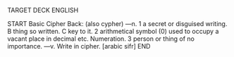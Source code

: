 TARGET DECK
ENGLISH

START
Basic
Cipher
Back: (also cypher) —n. 1 a secret or disguised writing. B thing so written. C key to it. 2 arithmetical symbol (0) used to occupy a vacant place in decimal etc. Numeration. 3 person or thing of no importance. —v. Write in cipher. [arabic sifr]
END
